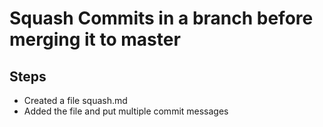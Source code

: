 # Squash Commits in a branch before merging it to  master
## Steps
* Created a file squash.md
* Added the file and put multiple commit messages
